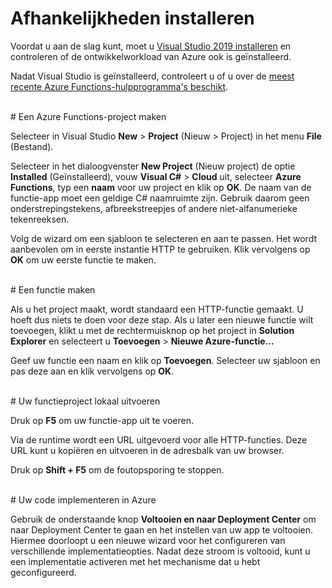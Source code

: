 # Afhankelijkheden installeren

Voordat u aan de slag kunt, moet u [Visual Studio 2019 installeren](https://go.microsoft.com/fwlink/?linkid=2016389) en controleren of de ontwikkelworkload van Azure ook is geïnstalleerd.

Nadat Visual Studio is geïnstalleerd, controleert u of u over de [meest recente Azure Functions-hulpprogramma's beschikt](https://go.microsoft.com/fwlink/?linkid=2016394).

<br/>
# Een Azure Functions-project maken

Selecteer in Visual Studio **New** > **Project** (Nieuw > Project) in het menu **File** (Bestand).

Selecteer in het dialoogvenster **New Project** (Nieuw project) de optie **Installed** (Geïnstalleerd), vouw **Visual C#** > **Cloud** uit, selecteer **Azure Functions**, typ een **naam** voor uw project en klik op **OK**. De naam van de functie-app moet een geldige C# naamruimte zijn. Gebruik daarom geen onderstrepingstekens, afbreekstreepjes of andere niet-alfanumerieke tekenreeksen.

Volg de wizard om een sjabloon te selecteren en aan te passen. Het wordt aanbevolen om in eerste instantie HTTP te gebruiken. Klik vervolgens op **OK** om uw eerste functie te maken.

<br/>
# Een functie maken

Als u het project maakt, wordt standaard een HTTP-functie gemaakt. U hoeft dus niets te doen voor deze stap. Als u later een nieuwe functie wilt toevoegen, klikt u met de rechtermuisknop op het project in **Solution Explorer** en selecteert u **Toevoegen** > **Nieuwe Azure-functie…**

Geef uw functie een naam en klik op **Toevoegen**. Selecteer uw sjabloon en pas deze aan en klik vervolgens op **OK**.

<br/>
# Uw functieproject lokaal uitvoeren

Druk op **F5** om uw functie-app uit te voeren.

Via de runtime wordt een URL uitgevoerd voor alle HTTP-functies. Deze URL kunt u kopiëren en uitvoeren in de adresbalk van uw browser.

Druk op **Shift + F5** om de foutopsporing te stoppen.

<br/>
# Uw code implementeren in Azure

Gebruik de onderstaande knop **Voltooien en naar Deployment Center** om naar Deployment Center te gaan en het instellen van uw app te voltooien. Hiermee doorloopt u een nieuwe wizard voor het configureren van verschillende implementatieopties. Nadat deze stroom is voltooid, kunt u een implementatie activeren met het mechanisme dat u hebt geconfigureerd.
